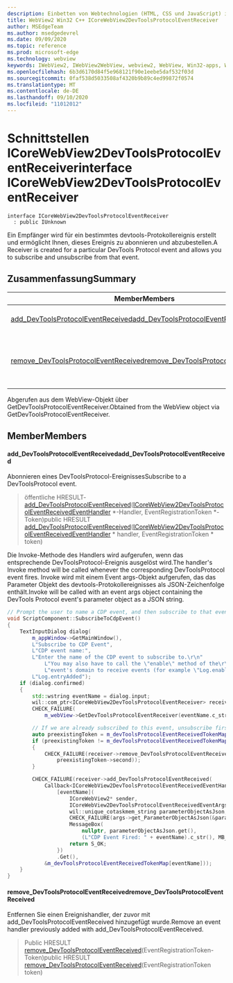 ```yaml
---
description: Einbetten von Webtechnologien (HTML, CSS und JavaScript) in ihre systemeigenen Anwendungen mit dem Microsoft Edge WebView2-Steuerelement
title: WebView2 Win32 C++ ICoreWebView2DevToolsProtocolEventReceiver
author: MSEdgeTeam
ms.author: msedgedevrel
ms.date: 09/09/2020
ms.topic: reference
ms.prod: microsoft-edge
ms.technology: webview
keywords: IWebView2, IWebView2WebView, webview2, WebView, Win32-apps, Win32, Edge, ICoreWebView2, ICoreWebView2Controller, Browser-Steuerelement, Edge-HTML, ICoreWebView2DevToolsProtocolEventReceiver
ms.openlocfilehash: 6b3d6170d84f5e968121f90e1eebe5daf532f03d
ms.sourcegitcommit: 0faf538d5033508af4320b9b89c4ed99872f0574
ms.translationtype: MT
ms.contentlocale: de-DE
ms.lasthandoff: 09/10/2020
ms.locfileid: "11012012"
---
```

# <span data-ttu-id="a507a-104">Schnittstellen ICoreWebView2DevToolsProtocolEventReceiver</span><span class="sxs-lookup"><span data-stu-id="a507a-104">interface ICoreWebView2DevToolsProtocolEventReceiver</span></span> 

```
interface ICoreWebView2DevToolsProtocolEventReceiver
  : public IUnknown
```

<span data-ttu-id="a507a-105">Ein Empfänger wird für ein bestimmtes devtools-Protokollereignis erstellt und ermöglicht Ihnen, dieses Ereignis zu abonnieren und abzubestellen.</span><span class="sxs-lookup"><span data-stu-id="a507a-105">A Receiver is created for a particular DevTools Protocol event and allows you to subscribe and unsubscribe from that event.</span></span>

## <span data-ttu-id="a507a-106">Zusammenfassung</span><span class="sxs-lookup"><span data-stu-id="a507a-106">Summary</span></span>

 <span data-ttu-id="a507a-107">Member</span><span class="sxs-lookup"><span data-stu-id="a507a-107">Members</span></span>                        | <span data-ttu-id="a507a-108">Beschreibungen</span><span class="sxs-lookup"><span data-stu-id="a507a-108">Descriptions</span></span>
--------------------------------|---------------------------------------------
[<span data-ttu-id="a507a-109">add_DevToolsProtocolEventReceived</span><span class="sxs-lookup"><span data-stu-id="a507a-109">add_DevToolsProtocolEventReceived</span></span>](#add_devtoolsprotocoleventreceived) | <span data-ttu-id="a507a-110">Abonnieren eines DevToolsProtocol-Ereignisses</span><span class="sxs-lookup"><span data-stu-id="a507a-110">Subscribe to a DevToolsProtocol event.</span></span>
[<span data-ttu-id="a507a-111">remove_DevToolsProtocolEventReceived</span><span class="sxs-lookup"><span data-stu-id="a507a-111">remove_DevToolsProtocolEventReceived</span></span>](#remove_devtoolsprotocoleventreceived) | <span data-ttu-id="a507a-112">Entfernen Sie einen Ereignishandler, der zuvor mit add_DevToolsProtocolEventReceived hinzugefügt wurde.</span><span class="sxs-lookup"><span data-stu-id="a507a-112">Remove an event handler previously added with add_DevToolsProtocolEventReceived.</span></span>

<span data-ttu-id="a507a-113">Abgerufen aus dem WebView-Objekt über GetDevToolsProtocolEventReceiver.</span><span class="sxs-lookup"><span data-stu-id="a507a-113">Obtained from the WebView object via GetDevToolsProtocolEventReceiver.</span></span>

## <span data-ttu-id="a507a-114">Member</span><span class="sxs-lookup"><span data-stu-id="a507a-114">Members</span></span>

#### <span data-ttu-id="a507a-115">add_DevToolsProtocolEventReceived</span><span class="sxs-lookup"><span data-stu-id="a507a-115">add_DevToolsProtocolEventReceived</span></span> 

<span data-ttu-id="a507a-116">Abonnieren eines DevToolsProtocol-Ereignisses</span><span class="sxs-lookup"><span data-stu-id="a507a-116">Subscribe to a DevToolsProtocol event.</span></span>

> <span data-ttu-id="a507a-117">öffentliche HRESULT- [add_DevToolsProtocolEventReceived](#add_devtoolsprotocoleventreceived)([ICoreWebView2DevToolsProtocolEventReceivedEventHandler](icorewebview2devtoolsprotocoleventreceivedeventhandler.md) \*-Handler, EventRegistrationToken \*-Token)</span><span class="sxs-lookup"><span data-stu-id="a507a-117">public HRESULT [add_DevToolsProtocolEventReceived](#add_devtoolsprotocoleventreceived)([ICoreWebView2DevToolsProtocolEventReceivedEventHandler](icorewebview2devtoolsprotocoleventreceivedeventhandler.md) \* handler, EventRegistrationToken \* token)</span></span>

<span data-ttu-id="a507a-118">Die Invoke-Methode des Handlers wird aufgerufen, wenn das entsprechende DevToolsProtocol-Ereignis ausgelöst wird.</span><span class="sxs-lookup"><span data-stu-id="a507a-118">The handler's Invoke method will be called whenever the corresponding DevToolsProtocol event fires.</span></span> <span data-ttu-id="a507a-119">Invoke wird mit einem Event args-Objekt aufgerufen, das das Parameter Objekt des devtools-Protokollereignisses als JSON-Zeichenfolge enthält.</span><span class="sxs-lookup"><span data-stu-id="a507a-119">Invoke will be called with an event args object containing the DevTools Protocol event's parameter object as a JSON string.</span></span>

```cpp
// Prompt the user to name a CDP event, and then subscribe to that event.
void ScriptComponent::SubscribeToCdpEvent()
{
    TextInputDialog dialog(
        m_appWindow->GetMainWindow(),
        L"Subscribe to CDP Event",
        L"CDP event name:",
        L"Enter the name of the CDP event to subscribe to.\r\n"
            L"You may also have to call the \"enable\" method of the\r\n"
            L"event's domain to receive events (for example \"Log.enable\").\r\n",
        L"Log.entryAdded");
    if (dialog.confirmed)
    {
        std::wstring eventName = dialog.input;
        wil::com_ptr<ICoreWebView2DevToolsProtocolEventReceiver> receiver;
        CHECK_FAILURE(
            m_webView->GetDevToolsProtocolEventReceiver(eventName.c_str(), &receiver));

        // If we are already subscribed to this event, unsubscribe first.
        auto preexistingToken = m_devToolsProtocolEventReceivedTokenMap.find(eventName);
        if (preexistingToken != m_devToolsProtocolEventReceivedTokenMap.end())
        {
            CHECK_FAILURE(receiver->remove_DevToolsProtocolEventReceived(
                preexistingToken->second));
        }

        CHECK_FAILURE(receiver->add_DevToolsProtocolEventReceived(
            Callback<ICoreWebView2DevToolsProtocolEventReceivedEventHandler>(
                [eventName](
                    ICoreWebView2* sender,
                    ICoreWebView2DevToolsProtocolEventReceivedEventArgs* args) -> HRESULT {
                    wil::unique_cotaskmem_string parameterObjectAsJson;
                    CHECK_FAILURE(args->get_ParameterObjectAsJson(&parameterObjectAsJson));
                    MessageBox(
                        nullptr, parameterObjectAsJson.get(),
                        (L"CDP Event Fired: " + eventName).c_str(), MB_OK);
                    return S_OK;
                })
                .Get(),
            &m_devToolsProtocolEventReceivedTokenMap[eventName]));
    }
}
```

#### <span data-ttu-id="a507a-120">remove_DevToolsProtocolEventReceived</span><span class="sxs-lookup"><span data-stu-id="a507a-120">remove_DevToolsProtocolEventReceived</span></span> 

<span data-ttu-id="a507a-121">Entfernen Sie einen Ereignishandler, der zuvor mit add_DevToolsProtocolEventReceived hinzugefügt wurde.</span><span class="sxs-lookup"><span data-stu-id="a507a-121">Remove an event handler previously added with add_DevToolsProtocolEventReceived.</span></span>

> <span data-ttu-id="a507a-122">Public HRESULT [remove_DevToolsProtocolEventReceived](#remove_devtoolsprotocoleventreceived)(EventRegistrationToken-Token)</span><span class="sxs-lookup"><span data-stu-id="a507a-122">public HRESULT [remove_DevToolsProtocolEventReceived](#remove_devtoolsprotocoleventreceived)(EventRegistrationToken token)</span></span>

